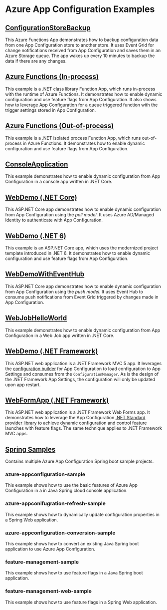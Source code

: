 # Azure App Configuration Examples

## [ConfigurationStoreBackup](./ConfigurationStoreBackup)

This Azure Functions App demonstrates how to backup configuration data from one App Configuration store to another store. It uses Event Grid for change notifications received from App Configuration and saves them in an Azure Storage queue. The app wakes up every 10 minutes to backup the data if there are any changes.

## [Azure Functions (In-process)](./DotNetCore/AzureFunction/FunctionApp)

This example is a .NET class library Function App, which runs in-process with the runtime of Azure Functions. It demonstrates how to enable dynamic configuration and use feature flags from App Configuration. It also shows how to leverage App Configuration for a queue triggered function with the trigger settings stored in App Configuration.

## [Azure Functions (Out-of-process)](./DotNetCore/AzureFunction/FunctionAppIsolatedMode)

This example is a .NET isolated process Function App, which runs out-of-process in Azure Functions. It demonstrates how to enable dynamic configuration and use feature flags from App Configuration.

## [ConsoleApplication](./DotNetCore/ConsoleApplication)

This example demonstrates how to enable dynamic configuration from App Configuration in a console app written in .NET Core.

## [WebDemo (.NET Core)](./DotNetCore/WebDemo)

This ASP.NET Core app demonstrates how to enable dynamic configuration from App Configuration using the *poll model*. It uses Azure AD/Managed Identity to authenticate with App Configuration.

## [WebDemo (.NET 6)](./DotNetCore/WebDemoNet6)

This example is an ASP.NET Core app, which uses the modernized project template introduced in .NET 6. It demonstrates how to enable dynamic configuration and use feature flags from App Configuration.

## [WebDemoWithEventHub](./DotNetCore/WebDemoWithEventHub/WebDemoWithEventHub)

This ASP.NET Core app demonstrates how to enable dynamic configuration from App Configuration using the *push model*. It uses Event Hub to consume push notifications from Event Grid triggered by changes made in App Configuration.

## [WebJobHelloWorld](./DotNetCore/WebJobs/WebJobHelloWorld)

This example demonstrates how to enable dynamic configuration from App Configuration in a Web Job app written in .NET Core.

## [WebDemo (.NET Framework)](./DotNetFramework/WebDemo)

This ASP.NET web application is a .NET Framework MVC 5 app. It leverages the [configuration builder](https://www.nuget.org/packages/Microsoft.Configuration.ConfigurationBuilders.AzureAppConfiguration/) for App Configuration to load configuration to App Settings and consumes from the `ConfigurationManager`. As is the design of the .NET Framework App Settings, the configuration will only be updated upon app restart.

## [WebFormApp (.NET Framework)](./DotNetFramework/WebFormApp)

This ASP.NET web application is a .NET Framework Web Forms app. It demonstrates how to leverage the App Configuration [.NET Standard provider library](https://www.nuget.org/packages/Microsoft.Extensions.Configuration.AzureAppConfiguration/) to achieve dynamic configuration and control feature launches with feature flags. The same technique applies to .NET Framework MVC apps.

## [Spring Samples](https://github.com/Azure-Samples/azure-spring-boot-samples/)

Contains multiple Azure App Configuration Spring boot sample projects.

### azure-appconfiguration-sample

This example shows how to use the basic features of Azure App Configuration in a in Java Spring cloud console application.

### azure-appconifugration-refresh-sample

This example shows how to dynamically update configuration properties in a Spring Web application.

### azure-appconfiguration-conversion-sample

This example shows how to convert an existing Java Spring boot application to use Azure App Configuration.

### feature-management-sample

This example shows how to use feature flags in a Java Spring boot application.

### feature-management-web-sample

This example shows how to use feature flags in a Spring Web application.
